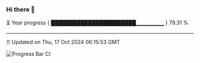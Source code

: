### Hi there 👋

⏳ Year progress { ███████████████████████▁▁▁▁▁▁▁ } 79.31 %

---

⏰ Updated on Thu, 17 Oct 2024 06:15:53 GMT

![Progress Bar CI](https://github.com/code-lakshay/GitHub-Actions-Demo/workflows/Progress%20Bar%20CI/badge.svg)
